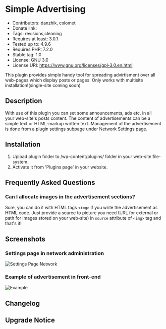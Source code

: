 # Simple Advertising

* Contributors: danzhik, colomet
* Donate link:
* Tags: revisions,cleaning
* Requires at least: 3.0.1
* Tested up to: 4.9.6
* Requires PHP: 7.2.0
* Stable tag: 1.0
* License: GNU 3.0
* License URI: https://www.gnu.org/licenses/gpl-3.0.en.html
 
This plugin provides simple handy tool for spreading advirtisment over all web-pages which display posts or pages. Only works with multisite installation!(single-site coming soon)
 
## Description 
 
With use of this plugin you can set some announcements, ads etc. in all your web-site's posts content. The content of advertisements can be a simple text or HTML-markup written text. Management of the advertisement is done from a plugin settings subpage under Network Settings page. 
 
## Installation 
 
1. Upload plugin folder to /wp-content/plugins/ folder in your web-site file-system.
1. Activate it from 'Plugins page' in your website.
 
## Frequently Asked Questions 
 
### Can I allocate images in the advertisement sections?

Sure, you can do it with HTML tags `<img>` if you write the advertisement as HTML code. Just provide a source to picture you need (URL for external or path for images stored on your web-site) in `source` attribute of `<img>` tag and that's it!

 
## Screenshots 
 
### Settings page in network administration
![Settings Page Network](/assets/screenshot-1.png) 

### Example of advertisement in front-end
![Example](/assets/screenshot-2.png)
 
## Changelog 
 

 
## Upgrade Notice 
